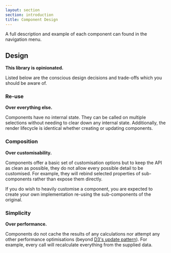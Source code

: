 ```yaml
---
layout: section
section: introduction
title: Component Design
---
```


A full description and example of each component can found in the navigation menu.

## Design

**This library is opinionated.**

Listed below are the conscious design decisions and trade-offs which you should be aware of.

### Re-use

**Over everything else.**

Components have no internal state. They can be called on multiple selections without needing to clear down any internal state. Additionally, the render lifecycle is identical whether creating or updating components.

### Composition

**Over customisability.**

Components offer a basic set of customisation options but to keep the API as clean as possible, they do not allow every possible detail to be customised. For example, they will rebind selected properties of sub-components rather than expose them directly.

If you do wish to heavily customise a component, you are expected to create your own implementation re-using the sub-components of the original.

### Simplicity

**Over performance.**

Components do not cache the results of any calculations nor attempt any other performance optimisations (beyond [D3's update pattern](http://bost.ocks.org/mike/selection/)). For example, every call will recalculate everything from the supplied data.
